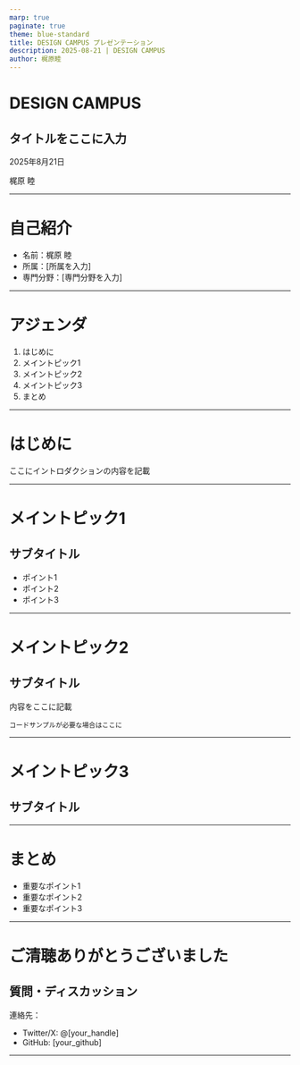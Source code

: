 ```yaml
---
marp: true
paginate: true
theme: blue-standard
title: DESIGN CAMPUS プレゼンテーション
description: 2025-08-21 | DESIGN CAMPUS
author: 梶原睦
---
```


<!-- _class: cover -->

# DESIGN CAMPUS

## タイトルをここに入力

2025年8月21日

梶原 睦

---

# 自己紹介

- 名前：梶原 睦
- 所属：[所属を入力]
- 専門分野：[専門分野を入力]

<!-- 
必要に応じて写真を追加:
![bg right:40% 80%](./image/profile.png)
-->

---

# アジェンダ

1. はじめに
2. メイントピック1
3. メイントピック2
4. メイントピック3
5. まとめ

---

# はじめに

ここにイントロダクションの内容を記載

---

# メイントピック1

## サブタイトル

- ポイント1
- ポイント2
- ポイント3

---

# メイントピック2

## サブタイトル

内容をここに記載

```
コードサンプルが必要な場合はここに
```

---

# メイントピック3

## サブタイトル

<!-- 画像を追加する場合 -->
<!-- ![width:600px](./image/sample.png) -->

---

# まとめ

- 重要なポイント1
- 重要なポイント2
- 重要なポイント3

---

# ご清聴ありがとうございました

## 質問・ディスカッション

連絡先：
- Twitter/X: @[your_handle]
- GitHub: [your_github]

---